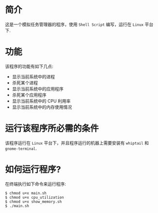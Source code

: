 # 简介
这是一个模拟任务管理器的程序，使用 `Shell Script` 编写，运行在 `Linux` 平台下.          

# 功能
该程序的功能有如下几点:         

- 显示当前系统中的进程       
- 杀死某个进程       
- 显示当前系统中的应用程序     
- 杀死某个应用程序       
- 显示当前系统中的 CPU 利用率       
- 显示当前系统中的内存使用情况         

# 运行该程序所必需的条件           
该程序运行在 `Linux` 平台下，并且程序运行的机器上需要安装有 `whiptail` 和 `gnome-terminal`.               

# 如何运行程序?            
在终端执行如下命令来运行程序:            

```shell
$ chmod u+x main.sh 
$ chmod u+x cpu_utilization
$ chmod u+x show_memory.sh
$ ./main.sh
```
